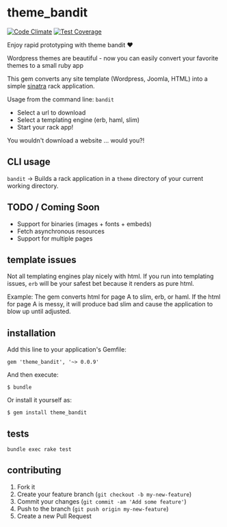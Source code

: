 # theme_bandit
[![Code Climate](https://codeclimate.com/github/lfender6445/theme_bandit/badges/gpa.svg)](https://codeclimate.com/github/lfender6445/theme_bandit)
[![Test Coverage](https://codeclimate.com/github/lfender6445/theme_bandit/badges/coverage.svg)](https://codeclimate.com/github/lfender6445/theme_bandit)

Enjoy rapid prototyping with theme bandit :heart:

Wordpress themes are beautiful - now you can easily convert your favorite themes to a small ruby app

This gem converts any site template (Wordpress, Joomla, HTML) into a
simple [sinatra](http://www.sinatrarb.com/) rack application.

Usage from the command line: `bandit`

- Select a url to download
- Select a templating engine (erb, haml, slim)
- Start your rack app!

You wouldn't download a website ... would you?!

## CLI usage
`bandit` -> Builds a rack application in a `theme` directory of
your current working directory.

## TODO / Coming Soon
- Support for binaries (images + fonts + embeds)
- Fetch asynchronous resources
- Support for multiple pages

## template issues
Not all templating engines play nicely with html. If you run into
templating issues, `erb` will be your safest bet because it renders as
pure html.

Example: The gem converts html for page A to slim, erb, or haml.
If the html for page A is messy, it will produce bad slim
and cause the application to blow up until adjusted.

## installation

Add this line to your application's Gemfile:

    gem 'theme_bandit', '~> 0.0.9'

And then execute:

    $ bundle

Or install it yourself as:

    $ gem install theme_bandit


## tests

```
bundle exec rake test
```
## contributing

1. Fork it
2. Create your feature branch (`git checkout -b my-new-feature`)
3. Commit your changes (`git commit -am 'Add some feature'`)
4. Push to the branch (`git push origin my-new-feature`)
5. Create a new Pull Request
